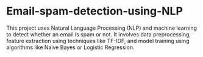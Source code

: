 # Email-spam-detection-using-NLP
This project uses Natural Language Processing (NLP) and machine learning to detect whether an email is spam or not. It involves data preprocessing, feature extraction using techniques like TF-IDF, and model training using algorithms like Naive Bayes or Logistic Regression.
